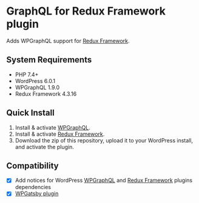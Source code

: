 
# GraphQL for Redux Framework plugin

Adds WPGraphQL support for [Redux Framework](https://redux.io/).

## System Requirements

* PHP 7.4+
* WordPress 6.0.1
* WPGraphQL 1.9.0
* Redux Framework 4.3.16

## Quick Install

1. Install & activate [WPGraphQL](https://www.wpgraphql.com/).
2. Install & activate [Redux Framework](https://redux.io/).
3. Download the zip of this repository, upload it to your WordPress install, and activate the plugin.

## Compatibility
- [x] Add notices for WordPress [WPGraphQL](https://wordpress.org/plugins/wp-graphql/) and [Redux Framework](https://redux.io/) plugins dependencies
- [x] [WPGatsby plugin](https://wordpress.org/plugins/wp-gatsby/)
